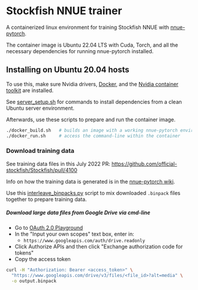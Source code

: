 # Stockfish NNUE trainer

A containerized linux environment for training Stockfish NNUE with
[nnue-pytorch](https://github.com/glinscott/nnue-pytorch).

The container image is Ubuntu 22.04 LTS with Cuda, Torch,
and all the necessary dependencies for running nnue-pytorch
installed.


## Installing on Ubuntu 20.04 hosts

To use this, make sure Nvidia drivers, [Docker](https://docs.docker.com/engine/install/),
and the [Nvidia container toolkit](https://docs.nvidia.com/datacenter/cloud-native/container-toolkit/install-guide.html) are installed.

See [server_setup.sh](./server_setup.sh) for commands to install dependencies
from a clean Ubuntu server environment.

Afterwards, use these scripts to prepare and run the container image.

```bash
./docker_build.sh   # builds an image with a working nnue-pytorch environment
./docker_run.sh     # access the command-line within the container
```


### Download training data

See training data files in this July 2022 PR:
https://github.com/official-stockfish/Stockfish/pull/4100

Info on how the training data is generated is in the [nnue-pytorch wiki](https://github.com/glinscott/nnue-pytorch/wiki/Training-datasets#lc0-data-converter).

Use this [interleave_binpacks.py](https://github.com/official-stockfish/Stockfish/blob/tools/script/interleave_binpacks.py) script to
mix downloaded `.binpack` files together to prepare training data.


##### Download large data files from Google Drive via cmd-line

- Go to [OAuth 2.0 Playground](https://developers.google.com/oauthplayground/)
- In the "Input your own scopes" text box, enter in:
  - `https://www.googleapis.com/auth/drive.readonly`
- Click Authorize APIs and then click "Exchange authorization code for tokens"
- Copy the access token

```bash
curl -H "Authorization: Bearer <access_token>" \
  "https://www.googleapis.com/drive/v3/files/<file_id>?alt=media" \
  -o output.binpack
```
